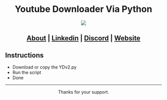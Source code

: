 <h1 align="center">Youtube Downloader Via Python</h1>

<p align="center">
  <img src="https://th.bing.com/th/id/OIG3.s.ikzwhevBtI9eOKC1V4?w=270&h=270&c=6&r=0&o=5&pid=ImgGn">
</p>

<h2 align="center">
  <a href="[About URL]">About</a> | <a href="[Linkedin URL]">Linkedin</a> | <a href="[Discord URL]">Discord</a> | <a href="[Website URL]">Website</a> 
</h2>

## Instructions
- Download or copy the YDv2.py
- Run the script
- Done

-----


<p align="center"> Thanks for your support. </p>

